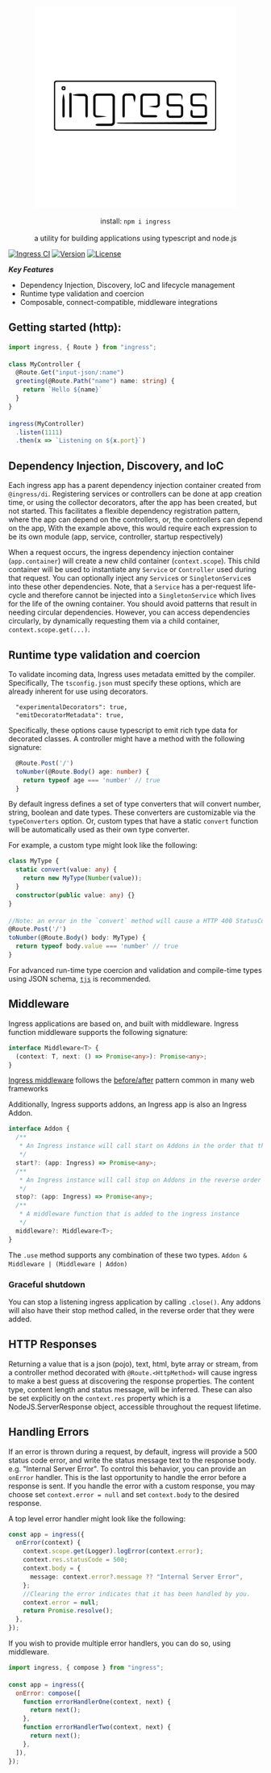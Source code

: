 <p align="center">
  <img src="https://raw.githubusercontent.com/ingress/ingress/HEAD/packages/ingress/logo.png" width="400" max-width="90%" alt="ingress" />
</p>
<p align="center">
install: <code>npm i ingress</code><br><br>a utility for building applications using typescript and node.js<br>
</p>

<a href="https://github.com/ingress/ingress/actions"><img src="https://github.com/ingress/ingress/workflows/Ingress%20CI/badge.svg?branch=dev" alt="Ingress CI"></a>
<a href="https://www.npmjs.com/package/ingress"><img src="https://img.shields.io/npm/v/ingress.svg" alt="Version"></a>
<a href="https://github.com/ingress/ingress/blob/master/LICENSE"><img src="https://img.shields.io/npm/l/ingress.svg" alt="License"></a>

**_Key Features_**

- Dependency Injection, Discovery, IoC and lifecycle management
- Runtime type validation and coercion
- Composable, connect-compatible, middleware integrations

## Getting started (http):

```typescript
import ingress, { Route } from "ingress";

class MyController {
  @Route.Get("input-json/:name")
  greeting(@Route.Path("name") name: string) {
    return `Hello ${name}`
  }
}

ingress(MyController)
  .listen(1111)
  .then(x => `Listening on ${x.port}`)
```

## Dependency Injection, Discovery, and IoC

Each ingress app has a parent dependency injection container created from `@ingress/di`. Registering services or controllers can be done at app creation time, or using the collector decorators, after the app has been created, but not started. This facilitates a flexible dependency registration pattern, where the app can depend on the controllers, or, the controllers can depend on the app, With the example above, this would require each expression to be its own module (app, service, controller, startup respectively)

When a request occurs, the ingress dependency injection container (`app.container`) will create a new child container (`context.scope`). This child container will be used to instantiate any `Service` or `Controller` used during that request. You can optionally inject any `Service`s or `SingletonService`s into these other dependencies. Note, that a `Service` has a per-request life-cycle and therefore cannot be injected into a `SingletonService` which lives for the life of the owning container. You should avoid patterns that result in needing circular dependencies. However, you can access dependencies circularly, by dynamically requesting them via a child container, `context.scope.get(...)`.

## Runtime type validation and coercion

To validate incoming data, Ingress uses metadata emitted by the compiler. Specifically,
The `tsconfig.json` must specify these options, which are already inherent for use using decorators.

```
  "experimentalDecorators": true,
  "emitDecoratorMetadata": true,
```

Specifically, these options cause typescript to emit rich type data for decorated classes.
A controller might have a method with the following signature:

```typescript
  @Route.Post('/')
  toNumber(@Route.Body() age: number) {
    return typeof age === 'number' // true
  }
```

By default ingress defines a set of type converters that will convert number, string, boolean and date types. These converters are customizable via the `typeConverters` option.
Or, custom types that have a static `convert` function will be automatically used as their own type converter.

For example, a custom type might look like the following:

```typescript
class MyType {
  static convert(value: any) {
    return new MyType(Number(value));
  }
  constructor(public value: any) {}
}

//Note: an error in the `convert` method will cause a HTTP 400 StatusCode failure
@Route.Post('/')
toNumber(@Route.Body() body: MyType) {
  return typeof body.value === 'number' // true
}

```

For advanced run-time type coercion and validation and compile-time types using JSON schema, [`tjs`](https://github.com/sberan/typed-json-schema) is recommended.

## Middleware

Ingress applications are based on, and built with middleware.
Ingress function middleware supports the following signature:

```typescript
interface Middleware<T> {
  (context: T, next: () => Promise<any>): Promise<any>;
}
```

[Ingress middleware](https://github.com/ingress/app-builder) follows the [before/after](https://esbenp.github.io/2015/07/31/implementing-before-after-middleware/) pattern common in many web frameworks

Additionally, Ingress supports addons, an Ingress app is also an Ingress Addon.

```typescript
interface Addon {
  /**
   * An Ingress instance will call start on Addons in the order that they're added to it
   */
  start?: (app: Ingress) => Promise<any>;
  /**
   * An Ingress instance will call stop on Addons in the reverse order that they're added to it
   */
  stop?: (app: Ingress) => Promise<any>;
  /**
   * A middleware function that is added to the ingress instance
   */
  middleware?: Middleware<T>;
}
```

The `.use` method supports any combination of these two types. `Addon & Middleware | (Middleware | Addon)`

### Graceful shutdown

You can stop a listening ingress application by calling `.close()`. Any addons will also have their stop method called, in the reverse order that they were added.

## HTTP Responses

Returning a value that is a json (pojo), text, html, byte array or stream, from a controller method decorated with `@Route.<HttpMethod>` will cause ingress to make a best guess at discovering the response properties. The content type, content length and status message, will be inferred. These can also be set explicitly on the `context.res` property which is a NodeJS.ServerResponse object, accessible throughout the request lifetime.

## Handling Errors

If an error is thrown during a request, by default, ingress will provide a 500 status code error, and write the status message text to the response body. e.g. "Internal Server Error". To control this behavior, you can provide an `onError` handler. This is the last opportunity to handle the error before a response is sent. If you handle the error with a custom response, you may choose set `context.error = null` and set `context.body` to the desired response.

A top level error handler might look like the following:

```typescript
const app = ingress({
  onError(context) {
    context.scope.get(Logger).logError(context.error);
    context.res.statusCode = 500;
    context.body = {
      message: context.error?.message ?? "Internal Server Error",
    };
    //Clearing the error indicates that it has been handled by you.
    context.error = null;
    return Promise.resolve();
  },
});
```

If you wish to provide multiple error handlers, you can do so, using middleware.

```javascript
import ingress, { compose } from "ingress";

const app = ingress({
  onError: compose([
    function errorHandlerOne(context, next) {
      return next();
    },
    function errorHandlerTwo(context, next) {
      return next();
    },
  ]),
});
```
